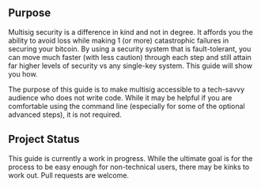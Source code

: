 ## Purpose
Multisig security is a difference in kind and not in degree. It affords you the ability to avoid loss while making 1 (or more) catastrophic failures in securing your bitcoin. By using a security system that is fault-tolerant, you can move much faster (with less caution) through each step and still attain far higher levels of security vs any single-key system. This guide will show you how.

The purpose of this guide is to make multisig accessible to a tech-savvy audience who does not write code. While it may be helpful if you are comfortable using the command line (especially for some of the optional advanced steps), it is not required.

## Project Status
This guide is currently a work in progress. While the ultimate goal is for the process to be easy enough for non-technical users, there may be kinks to work out. Pull requests are welcome.

